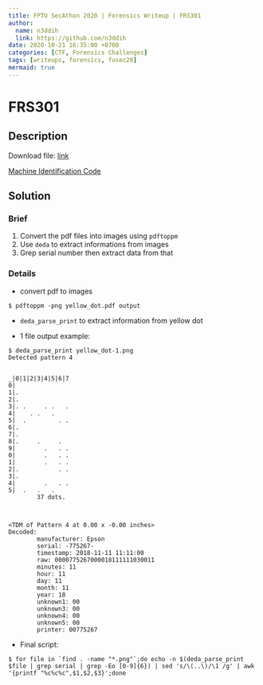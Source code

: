 ```yaml
---
title: FPTU SecAthon 2020 | Forensics Writeup | FRS301
author:
  name: n3ddih
  link: https://github.com/n3ddih
date: 2020-10-21 16:35:00 +0700
categories: [CTF, Forensics Challenges]
tags: [writeups, forensics, fusec20]
mermaid: true
---
```


# FRS301

## Description

Download file: [link](yellow_dot.pdf)

[Machine Identification Code](https://en.wikipedia.org/wiki/Machine_Identification_Code)

## Solution

### Brief

1. Convert the pdf files into images using `pdftoppm`
2. Use `deda` to extract informations from images
3. Grep serial number then extract data from that

### Details

- convert pdf to images

```console
$ pdftoppm -png yellow_dot.pdf output
```

- `deda_parse_print` to extract information from yellow dot

- 1 file output example:

```console
$ deda_parse_print yellow_dot-1.png
Detected pattern 4


_|0|1|2|3|4|5|6|7
0|
1|.
2|.
3|. .     . .   .
4|    . .   .
5|  .         . .
6|.
7|.
8|.     .     .
9|        .   . .
0|        .   . .
1|        .   . .
2|.           . .
3|.
4|        .   . .
5|  .   .   .
        37 dots.



<TDM of Pattern 4 at 0.00 x -0.00 inches>
Decoded:
        manufacturer: Epson
        serial: -775267-
        timestamp: 2018-11-11 11:11:00
        raw: 0000775267000018111111030011
        minutes: 11
        hour: 11
        day: 11
        month: 11
        year: 18
        unknown1: 00
        unknown3: 00
        unknown4: 00
        unknown5: 00
        printer: 00775267
```

- Final script:

```console
$ for file in `find . -name "*.png"`;do echo -n $(deda_parse_print $file | grep serial | grep -Eo [0-9]{6}) | sed 's/\(..\)/\1 /g' | awk '{printf "%c%c%c",$1,$2,$3}';done
```

